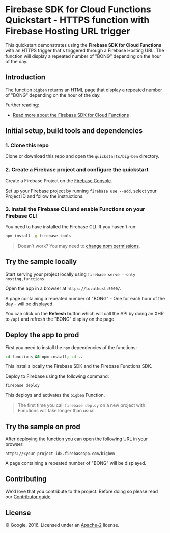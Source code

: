 # Firebase SDK for Cloud Functions Quickstart - HTTPS function with Firebase Hosting URL trigger

This quickstart demonstrates using the **Firebase SDK for Cloud Functions** with an HTTPS trigger that's triggered through a Firebase Hosting URL. The function will display a repeated number of "BONG" depending on the hour of the day.


## Introduction

The function `bigben` returns an HTML page that display a repeated number of "BONG" depending on the hour of the day.

Further reading:

 - [Read more about the Firebase SDK for Cloud Functions](https://firebase.google.com/docs/functions)


## Initial setup, build tools and dependencies

### 1. Clone this repo

Clone or download this repo and open the `quickstarts/big-ben` directory.


### 2. Create a Firebase project and configure the quickstart

Create a Firebase Project on the [Firebase Console](https://console.firebase.google.com).

Set up your Firebase project by running `firebase use --add`, select your Project ID and follow the instructions.


### 3. Install the Firebase CLI and enable Functions on your Firebase CLI

You need to have installed the Firebase CLI. If you haven't run:

```bash
npm install -g firebase-tools
```

> Doesn't work? You may need to [change npm permissions](https://docs.npmjs.com/getting-started/fixing-npm-permissions).

## Try the sample locally

Start serving your project locally using `firebase serve --only hosting,functions`

Open the app in a browser at `https://localhost:5000/`.

A page containing a repeated number of "BONG" - One for each hour of the day - will be displayed.

You can click on the **Refresh** button which will call the API by doing an XHR to `/api` and refresh the "BONG" display on the page.


## Deploy the app to prod

First you need to install the `npm` dependencies of the functions:

```bash
cd functions && npm install; cd ..
```

This installs locally the Firebase SDK and the Firebase Functions SDK.

Deploy to Firebase using the following command:

```bash
firebase deploy
```

This deploys and activates the `bigben` Function.

> The first time you call `firebase deploy` on a new project with Functions will take longer than usual.


## Try the sample on prod

After deploying the function you can open the following URL in your browser:

```
https://<your-project-id>.firebaseapp.com/bigben
```

A page containing a repeated number of "BONG" will be displayed.


## Contributing

We'd love that you contribute to the project. Before doing so please read our [Contributor guide](../../CONTRIBUTING.md).


## License

© Google, 2016. Licensed under an [Apache-2](../../LICENSE) license.
